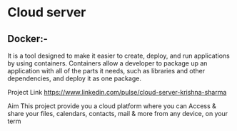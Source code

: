 # Cloud server
## Docker:-
It is a tool designed to make it easier to create, deploy, and run applications by using containers. Containers allow a developer to        package up an application with all of the parts it needs, such as libraries and other dependencies, and deploy it as one package.

Project Link
https://www.linkedin.com/pulse/cloud-server-krishna-sharma

Aim
This project provide you a cloud platform where you can Access & share your files, calendars, contacts, mail & more from any device, on your term

